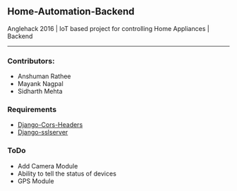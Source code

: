 ## Home-Automation-Backend
Anglehack 2016 | IoT based project for controlling Home Appliances | Backend
***

### Contributors:

+ Anshuman Rathee 
+ Mayank Nagpal
+ Sidharth Mehta



### Requirements

* [Django-Cors-Headers](https://github.com/ottoyiu/django-cors-headers)
* [Django-sslserver](https://github.com/teddziuba/django-sslserver)


### ToDo
* Add Camera Module
* Ability to tell the status of devices
* GPS Module


